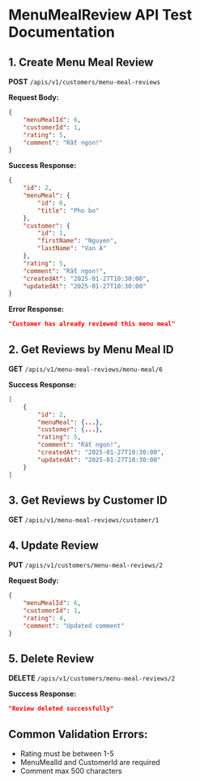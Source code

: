 # MenuMealReview API Test Documentation

## 1. Create Menu Meal Review
**POST** `/apis/v1/customers/menu-meal-reviews`

**Request Body:**
```json
{
    "menuMealId": 6,
    "customerId": 1,
    "rating": 5,
    "comment": "Rất ngon!"
}
```

**Success Response:**
```json
{
    "id": 2,
    "menuMeal": {
        "id": 6,
        "title": "Pho bo"
    },
    "customer": {
        "id": 1,
        "firstName": "Nguyen",
        "lastName": "Van A"
    },
    "rating": 5,
    "comment": "Rất ngon!",
    "createdAt": "2025-01-27T10:30:00",
    "updatedAt": "2025-01-27T10:30:00"
}
```

**Error Response:**
```json
"Customer has already reviewed this menu meal"
```

## 2. Get Reviews by Menu Meal ID
**GET** `/apis/v1/menu-meal-reviews/menu-meal/6`

**Success Response:**
```json
[
    {
        "id": 2,
        "menuMeal": {...},
        "customer": {...},
        "rating": 5,
        "comment": "Rất ngon!",
        "createdAt": "2025-01-27T10:30:00",
        "updatedAt": "2025-01-27T10:30:00"
    }
]
```

## 3. Get Reviews by Customer ID
**GET** `/apis/v1/menu-meal-reviews/customer/1`

## 4. Update Review
**PUT** `/apis/v1/customers/menu-meal-reviews/2`

**Request Body:**
```json
{
    "menuMealId": 6,
    "customerId": 1,
    "rating": 4,
    "comment": "Updated comment"
}
```

## 5. Delete Review
**DELETE** `/apis/v1/customers/menu-meal-reviews/2`

**Success Response:**
```json
"Review deleted successfully"
```

## Common Validation Errors:
- Rating must be between 1-5
- MenuMealId and CustomerId are required
- Comment max 500 characters
